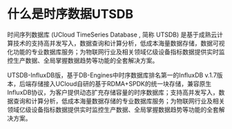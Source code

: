# 什么是时序数据UTSDB

时间序列数据库 (UCloud TimeSeries Database , 简称 UTSDB) 是基于成熟云计算技术的支持高并发写入，数据查询和计算分析，低成本海量数据存储，数据可视化功能的专业数据库服务；为物联网行业及相关领域亿级设备指标数据提供实时监控生产数据、全局掌握数据趋势等功能的全套解决方案。

UTSDB-InfluxDB版，基于DB-Engines中时序数据库排名第一的InfluxDB v.1.7版本，后端存储接入UCloud自研的基于RDMA+SPDK的统一块存储，兼容原生InfluxDB协议，为客户提供动态扩充存储容量的时序数据库；支持高并发写入，数据查询和计算分析，低成本海量数据存储的专业数据库服务；为物联网行业及相关领域亿级设备指标数据提供实时监控生产数据、全局掌握数据趋势等功能的全套解决方案。
